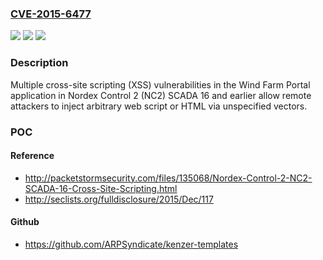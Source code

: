 ### [CVE-2015-6477](https://cve.mitre.org/cgi-bin/cvename.cgi?name=CVE-2015-6477)
![](https://img.shields.io/static/v1?label=Product&message=n%2Fa&color=blue)
![](https://img.shields.io/static/v1?label=Version&message=n%2Fa&color=blue)
![](https://img.shields.io/static/v1?label=Vulnerability&message=n%2Fa&color=brighgreen)

### Description

Multiple cross-site scripting (XSS) vulnerabilities in the Wind Farm Portal application in Nordex Control 2 (NC2) SCADA 16 and earlier allow remote attackers to inject arbitrary web script or HTML via unspecified vectors.

### POC

#### Reference
- http://packetstormsecurity.com/files/135068/Nordex-Control-2-NC2-SCADA-16-Cross-Site-Scripting.html
- http://seclists.org/fulldisclosure/2015/Dec/117

#### Github
- https://github.com/ARPSyndicate/kenzer-templates

